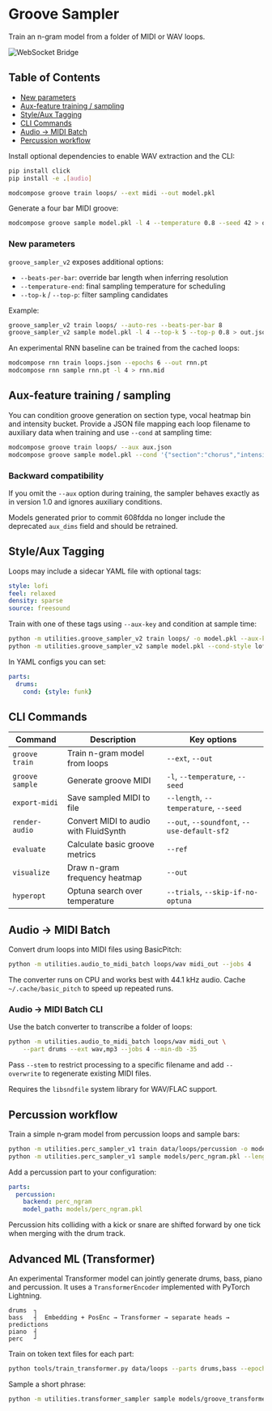 # Groove Sampler

Train an n-gram model from a folder of MIDI or WAV loops.

![WebSocket Bridge](https://example.com/ws_bridge.gif)

## Table of Contents
- [New parameters](#new-parameters)
- [Aux-feature training / sampling](#aux-feature-training--sampling)
- [Style/Aux Tagging](#styleaux-tagging)
- [CLI Commands](#cli-commands)
- [Audio → MIDI Batch](#audio--midi-batch)
- [Percussion workflow](#percussion-workflow)

Install optional dependencies to enable WAV extraction and the CLI:

```bash
pip install click
pip install -e .[audio]
```

```bash
modcompose groove train loops/ --ext midi --out model.pkl
```

Generate a four bar MIDI groove:

```bash
modcompose groove sample model.pkl -l 4 --temperature 0.8 --seed 42 > out.mid
```

### New parameters

``groove_sampler_v2`` exposes additional options:

- ``--beats-per-bar``: override bar length when inferring resolution
- ``--temperature-end``: final sampling temperature for scheduling
- ``--top-k`` / ``--top-p``: filter sampling candidates

Example:

```bash
groove_sampler_v2 train loops/ --auto-res --beats-per-bar 8
groove_sampler_v2 sample model.pkl -l 4 --top-k 5 --top-p 0.8 > out.json
```

An experimental RNN baseline can be trained from the cached loops:

```bash
modcompose rnn train loops.json --epochs 6 --out rnn.pt
modcompose rnn sample rnn.pt -l 4 > rnn.mid
```

## Aux-feature training / sampling

You can condition groove generation on section type, vocal heatmap bin and
intensity bucket. Provide a JSON file mapping each loop filename to auxiliary
data when training and use `--cond` at sampling time:

```bash
modcompose groove train loops/ --aux aux.json
modcompose groove sample model.pkl --cond '{"section":"chorus","intensity":"high"}' > out.mid
```

### Backward compatibility

If you omit the `--aux` option during training, the sampler behaves exactly as
in version 1.0 and ignores auxiliary conditions.

Models generated prior to commit 608fdda no longer include the
deprecated `aux_dims` field and should be retrained.

## Style/Aux Tagging

Loops may include a sidecar YAML file with optional tags:

```yaml
style: lofi
feel: relaxed
density: sparse
source: freesound
```

Train with one of these tags using `--aux-key` and condition at sample time:

```bash
python -m utilities.groove_sampler_v2 train loops/ -o model.pkl --aux-key style
python -m utilities.groove_sampler_v2 sample model.pkl --cond-style lofi -l 4
```

In YAML configs you can set:

```yaml
parts:
  drums:
    cond: {style: funk}
```

## CLI Commands

| Command | Description | Key options |
| ------- | ----------- | ----------- |
| `groove train` | Train n-gram model from loops | `--ext`, `--out` |
| `groove sample` | Generate groove MIDI | `-l`, `--temperature`, `--seed` |
| `export-midi` | Save sampled MIDI to file | `--length`, `--temperature`, `--seed` |
| `render-audio` | Convert MIDI to audio with FluidSynth | `--out`, `--soundfont`, `--use-default-sf2` |
| `evaluate` | Calculate basic groove metrics | `--ref` |
| `visualize` | Draw n-gram frequency heatmap | `--out` |
| `hyperopt` | Optuna search over temperature | `--trials`, `--skip-if-no-optuna` |

## Audio → MIDI Batch

Convert drum loops into MIDI files using BasicPitch:

```bash
python -m utilities.audio_to_midi_batch loops/wav midi_out --jobs 4
```

The converter runs on CPU and works best with 44.1 kHz audio. Cache
`~/.cache/basic_pitch` to speed up repeated runs.

### Audio → MIDI Batch CLI

Use the batch converter to transcribe a folder of loops:

```bash
python -m utilities.audio_to_midi_batch loops/wav midi_out \
    --part drums --ext wav,mp3 --jobs 4 --min-db -35
```

Pass `--stem` to restrict processing to a specific filename and add
`--overwrite` to regenerate existing MIDI files.

Requires the `libsndfile` system library for WAV/FLAC support.

## Percussion workflow

Train a simple n‑gram model from percussion loops and sample bars:

```bash
python -m utilities.perc_sampler_v1 train data/loops/percussion -o models/perc_ngram.pkl --auto-res
python -m utilities.perc_sampler_v1 sample models/perc_ngram.pkl --length 4 > perc.mid
```

Add a percussion part to your configuration:

```yaml
parts:
  percussion:
    backend: perc_ngram
    model_path: models/perc_ngram.pkl
```

Percussion hits colliding with a kick or snare are shifted forward by one tick when merging with the drum track.

## Advanced ML (Transformer)

An experimental Transformer model can jointly generate drums, bass, piano and percussion. It uses a `TransformerEncoder` implemented with PyTorch Lightning.

```
drums  ┐
bass   ┤  Embedding + PosEnc → Transformer → separate heads → predictions
piano  ┤
perc   ┘
```

Train on token text files for each part:

```bash
python tools/train_transformer.py data/loops --parts drums,bass --epochs 1 --batch 8
```

Sample a short phrase:

```bash
python -m utilities.transformer_sampler sample models/groove_transformer.ckpt --parts drums,bass --length 8
```

